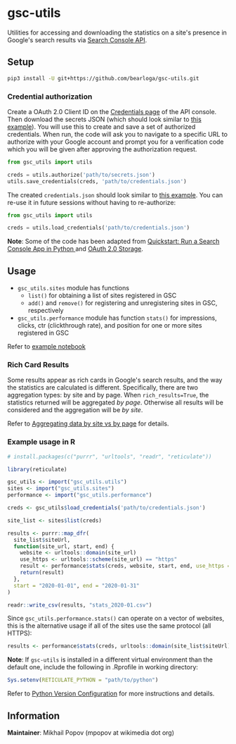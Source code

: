 # gsc-utils

Utilities for accessing and downloading the statistics on a site's presence in Google's search results via [Search Console API](https://developers.google.com/webmaster-tools/search-console-api-original/).

## Setup

```bash
pip3 install -U git+https://github.com/bearloga/gsc-utils.git
```

### Credential authorization

Create a OAuth 2.0 Client ID on the [Credentials page](https://console.developers.google.com/apis/credentials) of the API console. Then download the secrets JSON (which should look similar to [this example](sample-secrets.json)). You will use this to create and save a set of authorized credentials. When run, the code will ask you to navigate to a specific URL to authorize with your Google account and prompt you for a verification code which you will be given after approving the authorization request.

```python
from gsc_utils import utils

creds = utils.authorize('path/to/secrets.json')
utils.save_credentials(creds, 'path/to/credentials.json')
```

The created `credentials.json` should look similar to [this example](sample-credentials.json). You can re-use it in future sessions without having to re-authorize:

```python
from gsc_utils import utils

creds = utils.load_credentials('path/to/credentials.json')
```

**Note**: Some of the code has been adapted from [Quickstart: Run a Search Console App in Python ](https://developers.google.com/webmaster-tools/search-console-api-original/v3/quickstart/quickstart-python) and [OAuth 2.0 Storage](https://developers.google.com/api-client-library/python/guide/aaa_oauth#storage).

## Usage

- `gsc_utils.sites` module has functions
    - `list()` for obtaining a list of sites registered in GSC
    - `add()` and `remove()` for registering and unregistering sites in GSC, respectively
- `gsc_utils.performance` module has function `stats()` for impressions, clicks, ctr (clickthrough rate), and position for one or more sites registered in GSC

Refer to [example notebook](docs/example.ipynb)

### Rich Card Results

Some results appear as rich cards in Google's search results, and the way the statistics are calculated is different. Specifically, there are two aggregation types: by site and by page. When `rich_results=True`, the statistics returned will be aggregated _by page_. Otherwise all results will be considered and the aggregation will be _by site_.

Refer to [Aggregating data by site vs by page](https://support.google.com/webmasters/answer/6155685?authuser=0#urlorsite) for details.

### Example usage in R

```R
# install.packages(c("purrr", "urltools", "readr", "reticulate"))

library(reticulate)

gsc_utils <- import("gsc_utils.utils")
sites <- import("gsc_utils.sites")
performance <- import("gsc_utils.performance")

creds <- gsc_utils$load_credentials('path/to/credentials.json')

site_list <- sites$list(creds)

results <- purrr::map_dfr(
  site_list$siteUrl,
  function(site_url, start, end) {
    website <- urltools::domain(site_url)
    use_https <- urltools::scheme(site_url) == "https"
    result <- performance$stats(creds, website, start, end, use_https = use_https)
    return(result)
  },
  start = "2020-01-01", end = "2020-01-31"
)

readr::write_csv(results, "stats_2020-01.csv")
```

Since `gsc_utils.performance.stats()` can operate on a vector of websites, this is the alternative usage if all of the sites use the same protocol (all HTTPS):

```R
results <- performance$stats(creds, urltools::domain(site_list$siteUrl), start = "2020-01-01", end = "2020-01-31")
```

**Note**: If `gsc-utils` is installed in a different virtual environment than the default one, include the following in .Rprofile in working directory:

```R
Sys.setenv(RETICULATE_PYTHON = "path/to/python")
```

Refer to [Python Version Configuration](https://rstudio.github.io/reticulate/articles/versions.html) for more instructions and details.

## Information

**Maintainer**: Mikhail Popov (mpopov at wikimedia dot org)
